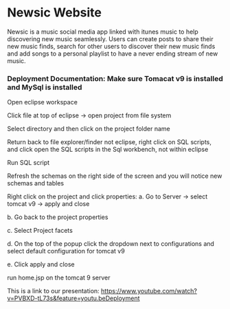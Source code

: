# Newsic Website

Newsic is a music social media app linked with itunes music to help discovering new music seamlessly. 
Users can create posts to share their new music finds, search for other users to discover their new music 
finds and add songs to a personal playlist to have a never ending stream of new music.

### Deployment Documentation: Make sure Tomacat v9 is installed and MySql is installed

Open eclipse workspace

Click file at top of eclipse -> open project from file system

Select directory and then click on the project folder name

Return back to file explorer/finder not eclipse, right click on SQL scripts, and click open the SQL scripts in the Sql workbench, not within eclipse

Run SQL script

Refresh the schemas on the right side of the screen and you will notice new schemas and tables

Right click on the project and click properties:
  a. Go to Server -> select tomcat v9 -> apply and close 
  
  b. Go back to the project properties 
  
  c. Select Project facets 
  
  d. On the top of the popup click the dropdown next to configurations and select default configuration for tomcat v9 
  
  e. Click apply and close


run home.jsp on the tomcat 9 server

This is a link to our presentation: https://www.youtube.com/watch?v=PVBXD-tL73s&feature=youtu.beDeployment
